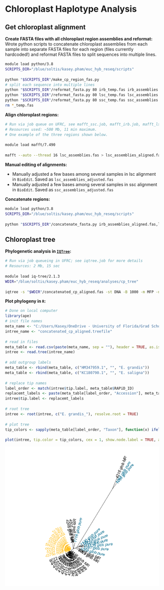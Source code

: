 # Chloroplast Haplotype Analysis

## Get chloroplast alignment

**Create FASTA files with all chloroplast region assemblies and reformat:**
Wrote python scripts to concatenate chloroplast assemblies from each sample into separate FASTA files for each region (files currently hardcoded!) and reformat FASTA files to split sequences into multiple lines.

```bash
module load python/3.8
SCRIPTS_DIR="/blue/soltis/kasey.pham/euc_hyb_reseq/scripts"

python "$SCRIPTS_DIR"/make_cp_region_fas.py
# split each sequence into multiple lines
python "$SCRIPTS_DIR"/reformat_fasta.py 80 irb_temp.fas irb_assemblies.fas
python "$SCRIPTS_DIR"/reformat_fasta.py 80 lsc_temp.fas lsc_assemblies.fas
python "$SCRIPTS_DIR"/reformat_fasta.py 80 ssc_temp.fas ssc_assemblies.fas
rm *_temp.fas
```

**Align chloroplast regions:**
```bash
# Run via job queue on UFRC, see mafft_ssc.job, mafft_irb.job, mafft_lsc.job for more details.
# Resources used: ~500 Mb, 11 min maximum.
# One example of the three regions shown below.

module load mafft/7.490

mafft --auto --thread 16 lsc_assemblies.fas > lsc_assemblies_aligned.fas
```

**Manual editing of alignments:**
* Manually adjusted a few bases among several samples in lsc alignment in `BioEdit`. Saved as `lsc_assemblies_adjusted.fas`
* Manually adjusted a few bases among several samples in ssc alignment in `BioEdit`. Saved as `ssc_assemblies_adjusted.fas`


**Concatenate regions:**
```bash
module load python/3.8
SCRIPTS_DIR="/blue/soltis/kasey.pham/euc_hyb_reseq/scripts"

python "$SCRIPTS_DIR"/concatenate_fasta.py irb_assemblies_aligned.fas,lsc_assemblies_adjusted.fas,ssc_assemblies_adjusted.fas concatenated_cp_aligned.fas
```

## Chloroplast tree

**Phylogenetic analysis in [`IQTree`](http://www.iqtree.org/):**
```bash
# Run via job queueing in UFRC; see iqtree.job for more details
# Resources: 2 Mb, 15 sec

module load iq-tree/2.1.3
WDIR="/blue/soltis/kasey.pham/euc_hyb_reseq/analyses/cp_tree"

iqtree -s "$WDIR"/concatenated_cp_aligned.fas -st DNA -B 1000 -m MFP -nt 12 -pre concatenated_cp_aligned
```

**Plot phylogeny in `R`:**

```R
# Done on local computer
library(ape)
# init file names
meta_name <- "C:/Users/Kasey/OneDrive - University of Florida/Grad School Documents/Projects/eucalyptus-hybrid-resequencing/00.metadata/03.seq_analysis/sample_spp_table.csv"
intree_name <- "concatenated_cp_aligned.treefile"

# read in files
meta_table <- read.csv(paste(meta_name, sep = ""), header = TRUE, as.is = TRUE)
intree <- read.tree(intree_name)

# add outgroup labels
meta_table <- rbind(meta_table, c("HM347959.1", "", "E. grandis"))
meta_table <- rbind(meta_table, c("KC180790.1", "", "E. saligna"))

# replace tip names
label_order <- match(intree$tip.label, meta_table$RAPiD_ID)
replacemt_labels <- paste(meta_table[label_order, "Accession"], meta_table[label_order, "Taxon"], sep = "_")
intree$tip.label <- replacemt_labels

# root tree
intree <- root(intree, c("E. grandis_"), resolve.root = TRUE)

# plot tree
tip_colors <- sapply(meta_table[label_order, "Taxon"], function(x) ifelse(x == "cord_MR", "goldenrod1", ifelse(x == "glob_MR", "black", "deepskyblue4")))

plot(intree, tip.color = tip_colors, cex = 1, show.node.label = TRUE, adj = 1, label.offset = 0.5)
```

![chloroplast phylogeny results, tips labeled by accession and sample species](cp_tree_rough.png "Chloroplast Phylogeny")
